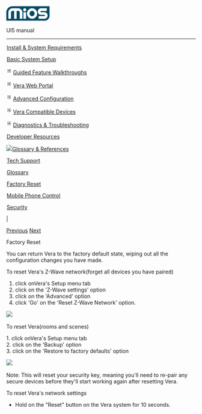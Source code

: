 ![](skins/mios/images/logo.png)

UI5 manual

  
---  
  
![](images/spacer.gif)[Install & System
Requirements](index.html#!docs5/installation_and_system_requirements_en_2_all.md)

![](images/spacer.gif)[Basic System Setup ](index.html#!docs5/getting_started_en_2_all.md)

![](images/plus.gif)[Guided Feature Walkthroughs ](index.html#!docs5/features_en_2_all.md)

![](images/plus.gif)[Vera Web Portal](index.html#!docs5/web_portal_en_2_all.md)

![](images/plus.gif)[Advanced
Configuration](index.html#!docs5/advanced_configuration_en_2_all.md)

![](images/plus.gif)[Vera Compatible
Devices](index.html#!docs5/supported_hardware_en_2_all.md)

![](images/plus.gif)[Diagnostics &
Troubleshooting](index.html#!docs5/troubleshooting_en_2_all.md)

![](images/spacer.gif)[Developer Resources](index.html#!docs5/developers_en_2_all.md)

![](images/minus.gif)[Glossary & References](index.html#!docs5/reference_en_2_all.md)

![](images/spacer.gif)[Tech Support](index.html#!docs5/tech_support_en_2_all.md)

![](images/spacer.gif)[Glossary](index.html#!docs5/glossary_en_2_all.md)

![](images/spacer.gif)[Factory Reset](index.html#!docs5/factory_reset_en_2_all.md)

![](images/spacer.gif)[Mobile Phone Control](index.html#!docs5/mobile_phone_control_en_2_all.md)

![](images/spacer.gif)[Security](index.html#!docs5/security_en_2_all.md)

|

[Previous](index.html#!docs5/glossary_en_2_all.html) [Next](mobile_phone_control_en_2_all.md)

Factory Reset

  
You can return Vera to the factory default state, wiping out all the
configuration changes you have made.  
  
To reset Vera's Z-Wave network(forget all devices you have paired)  
  
1. click onVera's Setup menu tab  
2. click on the 'Z-Wave settings' option  
3. click on the  'Advanced' option  
4. click 'Go' on the 'Reset Z-Wave Network' option.  
  
![](/images/mios/UI5_resetZnet1.PNG)  
  
To reset Vera(rooms and scenes)  
  
1\. click onVera's Setup menu tab  
2. click on the 'Backup' option  
3. click on the  'Restore to factory defaults' option  
  
![](/images/mios/UI5_restore2FD1\(1\).png)  
  
Note: This will reset your security key, meaning you'll need to re-pair any
secure devices before they'll start working again after resetting Vera.  
  
To reset Vera's network settings  

  * Hold on the "Reset" button on the Vera system for 10 seconds.  

  


